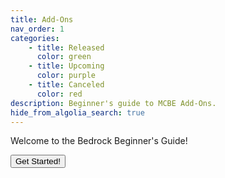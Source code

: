 ```yaml
---
title: Add-Ons
nav_order: 1
categories:
    - title: Released
      color: green
    - title: Upcoming
      color: purple
    - title: Canceled
      color: red
description: Beginner's guide to MCBE Add-Ons.
hide_from_algolia_search: true
---
```


Welcome to the Bedrock Beginner's Guide!

<Button link="introduction">Get Started!</Button>
